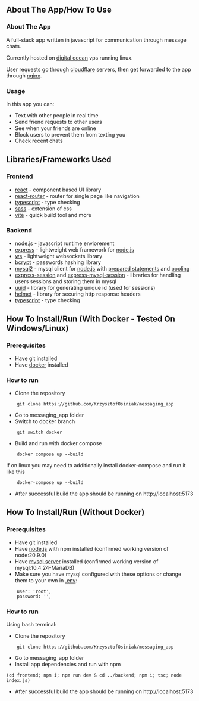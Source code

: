 ## About The App/How To Use
### About The App
A full-stack app written in javascript for communication through message chats.

Currently hosted on [digital ocean](https://www.digitalocean.com/) vps running linux.

User requests go through [cloudflare](https://www.cloudflare.com) servers, then get forwarded to the app through [nginx](https://nginx.org/en/).
### Usage
In this app you can:
- Text with other people in real time
- Send friend requests to other users
- See when your friends are online
- Block users to prevent them from texting you
- Check recent chats
## Libraries/Frameworks Used
### Frontend
- [react](https://github.com/facebook/react) - component based UI library
- [react-router](https://github.com/remix-run/react-router) - router for single page like navigation
- [typescript](https://github.com/microsoft/TypeScript) - type checking
- [sass](https://github.com/sass/sass) - extension of css
- [vite](https://github.com/vitejs/vite) - quick build tool and more
### Backend
- [node.js](https://github.com/nodejs/node) - javascript runtime enviorement
- [express](https://github.com/expressjs/express) - lightweight web framework for [node.js](https://github.com/nodejs/node)
- [ws](https://github.com/websockets/ws) - lightweight websockets library
- [bcrypt](https://github.com/dcodeIO/bcrypt.js/) - passwords hashing library
- [mysql2](https://github.com/sidorares/node-mysql2) - mysql client for [node.js](https://github.com/nodejs/node) with [prepared statements](https://sidorares.github.io/node-mysql2/docs/documentation/prepared-statements) and [pooling](https://sidorares.github.io/node-mysql2/docs#using-connection-pools)
- [express-session](https://github.com/expressjs/session) and [express-mysql-session](https://github.com/chill117/express-mysql-session) - libraries for handling users sessions and storing them in mysql
- [uuid](https://github.com/uuidjs/uuid) - library for generating unique id (used for sessions)
- [helmet](https://github.com/helmetjs/helmet) - library for securing http response headers
- [typescript](https://github.com/microsoft/TypeScript) - type checking
## How To Install/Run (With Docker - Tested On Windows/Linux)
### Prerequisites
- Have [git](https://git-scm.com/book/en/v2/Getting-Started-Installing-Git) installed
- Have [docker](https://www.docker.com/) installed
### How to run
- Clone the repository
```
    git clone https://github.com/KrzysztofOsiniak/messaging_app
```
- Go to messaging_app folder
- Switch to docker branch
```
    git switch docker
```
- Build and run with docker compose
```
    docker compose up --build
```
If on linux you may need to additionally install docker-compose and run it like this
```
    docker-compose up --build
```
- After successful build the app should be running on http://localhost:5173
## How To Install/Run (Without Docker)
### Prerequisites
- Have git installed
- Have [node.js](https://nodejs.org/en/download) with npm installed (confirmed working version of node:20.9.0)
- Have [mysql server](https://www.apachefriends.org/) installed (confirmed working version of mysql:10.4.24-MariaDB)
- Make sure you have mysql configured with these options or change them to your own in [.env](https://github.com/KrzysztofOsiniak/messaging_app/blob/react/backend/.env):
```
    user: 'root',
    password: '',
```
### How to run
Using bash terminal:
- Clone the repository
```
    git clone https://github.com/KrzysztofOsiniak/messaging_app
```
- Go to messaging_app folder
- Install app dependencies and run with npm
```
(cd frontend; npm i; npm run dev & cd ../backend; npm i; tsc; node index.js)
```
- After successful build the app should be running on http://localhost:5173
